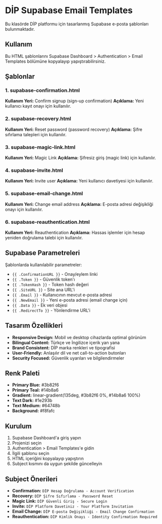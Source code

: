 # DİP Supabase Email Templates

Bu klasörde DİP platformu için tasarlanmış Supabase e-posta şablonları bulunmaktadır.

## Kullanım

Bu HTML şablonlarını Supabase Dashboard > Authentication > Email Templates bölümüne kopyalayıp yapıştırabilirsiniz.

## Şablonlar

### 1. supabase-confirmation.html
**Kullanım Yeri:** Confirm signup (sign-up confirmation)
**Açıklama:** Yeni kullanıcı kayıt onayı için kullanılır.

### 2. supabase-recovery.html  
**Kullanım Yeri:** Reset password (password recovery)
**Açıklama:** Şifre sıfırlama talepleri için kullanılır.

### 3. supabase-magic-link.html
**Kullanım Yeri:** Magic Link
**Açıklama:** Şifresiz giriş (magic link) için kullanılır.

### 4. supabase-invite.html
**Kullanım Yeri:** Invite user 
**Açıklama:** Yeni kullanıcı davetiyesi için kullanılır.

### 5. supabase-email-change.html
**Kullanım Yeri:** Change email address
**Açıklama:** E-posta adresi değişikliği onayı için kullanılır.

### 6. supabase-reauthentication.html
**Kullanım Yeri:** Reauthentication
**Açıklama:** Hassas işlemler için hesap yeniden doğrulama talebi için kullanılır.

## Supabase Parametreleri

Şablonlarda kullanılabilir parametreler:

- `{{ .ConfirmationURL }}` - Onay/eylem linki
- `{{ .Token }}` - Güvenlik token'ı  
- `{{ .TokenHash }}` - Token hash değeri
- `{{ .SiteURL }}` - Site ana URL'i
- `{{ .Email }}` - Kullanıcının mevcut e-posta adresi
- `{{ .NewEmail }}` - Yeni e-posta adresi (email change için)
- `{{ .Data }}` - Ek veri objesi
- `{{ .RedirectTo }}` - Yönlendirme URL'i

## Tasarım Özellikleri

- **Responsive Design:** Mobil ve desktop cihazlarda optimal görünüm
- **Bilingual Content:** Türkçe ve İngilizce içerik yan yana
- **Brand Consistent:** DİP marka renkleri ve tipografisi
- **User-Friendly:** Anlaşılır dil ve net call-to-action butonları
- **Security Focused:** Güvenlik uyarıları ve bilgilendirmeler

## Renk Paleti

- **Primary Blue:** #3b82f6
- **Primary Teal:** #14b8a6  
- **Gradient:** linear-gradient(135deg, #3b82f6 0%, #14b8a6 100%)
- **Text Dark:** #1e293b
- **Text Medium:** #64748b
- **Background:** #f8fafc

## Kurulum

1. Supabase Dashboard'a giriş yapın
2. Projenizi seçin
3. Authentication > Email Templates'e gidin
4. İlgili şablonu seçin
5. HTML içeriğini kopyalayıp yapıştırın
6. Subject kısmını da uygun şekilde güncelleyin

## Subject Önerileri

- **Confirmation:** `DİP Hesap Doğrulama - Account Verification`
- **Recovery:** `DİP Şifre Sıfırlama - Password Reset`  
- **Magic Link:** `DİP Güvenli Giriş - Secure Login`
- **Invite:** `DİP Platform Davetiniz - Your Platform Invitation`
- **Email Change:** `DİP E-posta Değişikliği - Email Change Confirmation`
- **Reauthentication:** `DİP Kimlik Onayı - Identity Confirmation Required`